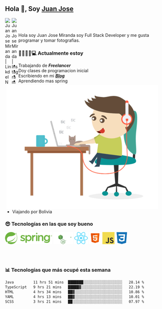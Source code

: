 ## Hola 👋, Soy [Juan Jose](http://juanjoses.me)

<a href="https://www.linkedin.com/in/juanjosemirandam/">
  <img align="left" alt="Juan Jose Miranda | LinkdeIN" width="22px" src="https://cdn.jsdelivr.net/npm/simple-icons@v3/icons/linkedin.svg" />
</a>

<a href="https://www.instagram.com/juan.jose.miranda/">
  <img align="left" alt="Juan Jose Miranda | Instagram" width="22px" src="https://cdn.jsdelivr.net/npm/simple-icons@v3/icons/instagram.svg" />
</a>

<br /> <br />

Hola soy Juan Jose Miranda soy Full Stack Developer y me gusta programar y tomar fotografias.

<img align="right" alt="GIF" src="./images/gif-juanjose.gif" width="500" max-height="320" />

### 👨‍💻🕵‍♀💻 Actualmente estoy

- Trabajando de ***Freelancer***
- Doy clases de programacion inicial
- Escribiendo en mi ***[Blog](http://juanjoses.me)***
- Aprendiendo mas spring
- Viajando por Bolivia 

### 😎 Tecnologías en las que soy bueno

<code><img alt="Spring" height="40px" src="./images/spring-icon.svg"/></code>
<code><img alt="NodeJS" height="40px" src="./images/nodejs-icon.svg" /></code>
<code><img alt="ReactJS" height="40px" src="./images/react-icon.svg" /></code>
<code><img alt="HTML5" height="40px" src="./images/html-icon.png" /></code>
<code><img alt="JavaScript" height="40px" src="./images/js-icon.png"  /></code>
<code><img alt="CSS3" height="40px" src="./images/css-icon.png" /></code>

<br/><br/>

### 📊 Tecnologías que más ocupé esta semana

<!--START_SECTION:waka-->
```text
Java         11 hrs 51 mins  ███████░░░░░░░░░░░░░░░░░░   28.14 % 
TypeScript   9 hrs 21 mins   █████▓░░░░░░░░░░░░░░░░░░░   22.19 % 
HTML         4 hrs 34 mins   ██▓░░░░░░░░░░░░░░░░░░░░░░   10.86 % 
YAML         4 hrs 13 mins   ██▓░░░░░░░░░░░░░░░░░░░░░░   10.01 % 
SCSS         3 hrs 21 mins   ██░░░░░░░░░░░░░░░░░░░░░░░   07.97 % 
```
<!--END_SECTION:waka-->

<!-- ### 📌🤓 Últimos artículos en mi blog -->